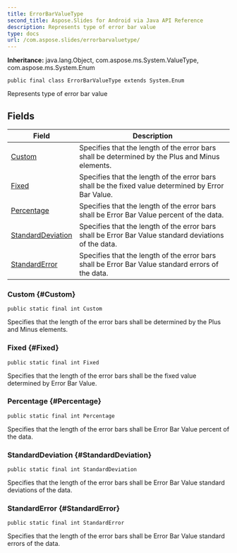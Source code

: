 ```yaml
---
title: ErrorBarValueType
second_title: Aspose.Slides for Android via Java API Reference
description: Represents type of error bar value
type: docs
url: /com.aspose.slides/errorbarvaluetype/
---
```

**Inheritance:**
java.lang.Object, com.aspose.ms.System.ValueType, com.aspose.ms.System.Enum
```
public final class ErrorBarValueType extends System.Enum
```

Represents type of error bar value
## Fields

| Field | Description |
| --- | --- |
| [Custom](#Custom) | Specifies that the length of the error bars shall be determined by the Plus and Minus elements. |
| [Fixed](#Fixed) | Specifies that the length of the error bars shall be the fixed value determined by Error Bar Value. |
| [Percentage](#Percentage) | Specifies that the length of the error bars shall be Error Bar Value percent of the data. |
| [StandardDeviation](#StandardDeviation) | Specifies that the length of the error bars shall be Error Bar Value standard deviations of the data. |
| [StandardError](#StandardError) | Specifies that the length of the error bars shall be Error Bar Value standard errors of the data. |
### Custom {#Custom}
```
public static final int Custom
```


Specifies that the length of the error bars shall be determined by the Plus and Minus elements.

### Fixed {#Fixed}
```
public static final int Fixed
```


Specifies that the length of the error bars shall be the fixed value determined by Error Bar Value.

### Percentage {#Percentage}
```
public static final int Percentage
```


Specifies that the length of the error bars shall be Error Bar Value percent of the data.

### StandardDeviation {#StandardDeviation}
```
public static final int StandardDeviation
```


Specifies that the length of the error bars shall be Error Bar Value standard deviations of the data.

### StandardError {#StandardError}
```
public static final int StandardError
```


Specifies that the length of the error bars shall be Error Bar Value standard errors of the data.

